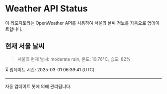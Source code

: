 
# Weather API Status

이 리포지토리는 OpenWeather API를 사용하여 서울의 날씨 정보를 자동으로 업데이트합니다.

## 현재 서울 날씨
> 서울의 현재 날씨: moderate rain, 온도: 10.76°C, 습도: 82%

⏳ 업데이트 시간: 2025-03-01 06:39:41 (UTC)

---
자동 업데이트 봇에 의해 관리됩니다.
